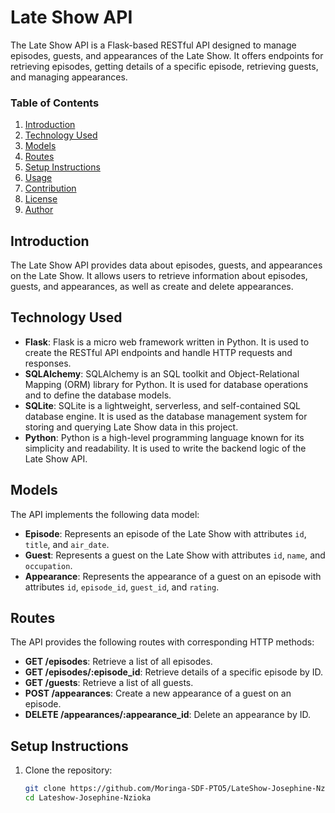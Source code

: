 # Late Show API

The Late Show API is a Flask-based RESTful API designed to manage episodes, guests, and appearances of the Late Show. It offers endpoints for retrieving episodes, getting details of a specific episode, retrieving guests, and managing appearances.

### Table of Contents
1. [Introduction](#introduction)
2. [Technology Used](#technology-used)
3. [Models](#models)
4. [Routes](#routes)
5. [Setup Instructions](#setup-instructions)
6. [Usage](#usage)
7. [Contribution](#contribution)
8. [License](#license)
9. [Author](#author)

## Introduction

The Late Show API provides data about episodes, guests, and appearances on the Late Show. It allows users to retrieve information about episodes, guests, and appearances, as well as create and delete appearances.

## Technology Used

- **Flask**: Flask is a micro web framework written in Python. It is used to create the RESTful API endpoints and handle HTTP requests and responses.
- **SQLAlchemy**: SQLAlchemy is an SQL toolkit and Object-Relational Mapping (ORM) library for Python. It is used for database operations and to define the database models.
- **SQLite**: SQLite is a lightweight, serverless, and self-contained SQL database engine. It is used as the database management system for storing and querying Late Show data in this project.
- **Python**: Python is a high-level programming language known for its simplicity and readability. It is used to write the backend logic of the Late Show API.

## Models

The API implements the following data model:

- **Episode**: Represents an episode of the Late Show with attributes `id`, `title`, and `air_date`.
- **Guest**: Represents a guest on the Late Show with attributes `id`, `name`, and `occupation`.
- **Appearance**: Represents the appearance of a guest on an episode with attributes `id`, `episode_id`, `guest_id`, and `rating`.

## Routes

The API provides the following routes with corresponding HTTP methods:

- **GET /episodes**: Retrieve a list of all episodes.
- **GET /episodes/:episode_id**: Retrieve details of a specific episode by ID.
- **GET /guests**: Retrieve a list of all guests.
- **POST /appearances**: Create a new appearance of a guest on an episode.
- **DELETE /appearances/:appearance_id**: Delete an appearance by ID.

## Setup Instructions

1. Clone the repository:
   ```bash
   git clone https://github.com/Moringa-SDF-PTO5/LateShow-Josephine-Nzioka
   cd Lateshow-Josephine-Nzioka

